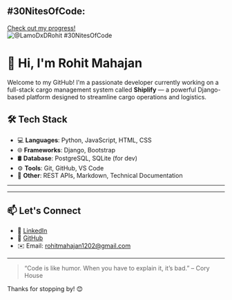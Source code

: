 ## #30NitesOfCode:
  [Check out my progress!](https://www.codedex.io/@LamoDxDRohit/30-nites-of-code)  
  ![@LamoDxDRohit #30NitesOfCode](https://www.codedex.io/api/petStatus?user=LamoDxDRohit)

# 👋 Hi, I'm Rohit Mahajan

Welcome to my GitHub! I'm a passionate developer currently working on a full-stack cargo management system called **Shiplify** — a powerful Django-based platform designed to streamline cargo operations and logistics.


## 🛠️ Tech Stack

- 💻 **Languages**: Python, JavaScript, HTML, CSS
- 🌐 **Frameworks**: Django, Bootstrap
- 🛢️ **Database**: PostgreSQL, SQLite (for dev)
- ⚙️ **Tools**: Git, GitHub, VS Code
- 🧪 **Other**: REST APIs, Markdown, Technical Documentation

---

---

## 📫 Let's Connect

- 💼 [LinkedIn](https://linkedin.com/in/rohit-mahajan1202)
- 🐙 [GitHub](https://github.com/Rohitisavailable)
- ✉️ Email: rohitmahajan1202@gmail.com

---

> “Code is like humor. When you have to explain it, it’s bad.” – Cory House

Thanks for stopping by! 😊


